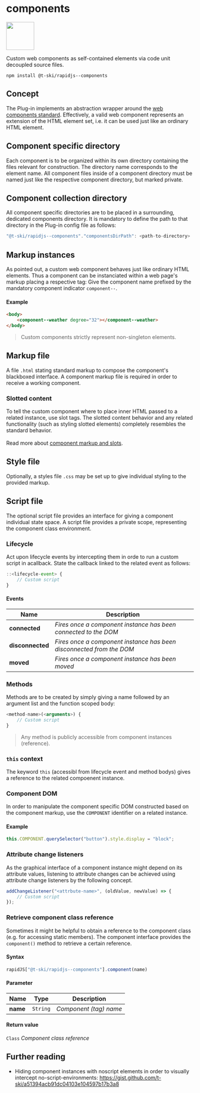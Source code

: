 # components

<a href="https://rapidjs.org"><img src="https://rapidjs.org/assets/readme-plugin-badge.svg" height="75"></a>

Custom web components as self-contained elements via code unit decoupled source files.

```
npm install @t-ski/rapidjs--components
```

## Concept

The Plug-in implements an abstraction wrapper around the [web components standard](https://www.webcomponents.org/introduction#specifications). Effectively, a valid web component represents an extension of the HTML element set, i.e. it can be used just like an ordinary HTML element.

## Component specific directory

Each component is to be organized within its own directory containing the files relevant for construction. The directory name corresponds to the element name. All component files inside of a component directory must be named just like the respective component directory, but marked private.

## Component collection directory

All component specific directories are to be placed in a surrounding, dedicated components directory. It is mandatory to define the path to that directory in the Plug-in config file as follows: 

``` js
"@t-ski/rapidjs--components"."componentsDirPath": <path-to-directory>
```

## Markup instances

As pointed out, a custom web component behaves just like ordinary HTML elements. Thus a component can be instanciated within a web page's markup placing a respective tag: Give the component name prefixed by the mandatory component indicator `component--`.

#### Example

``` html
<body>
	<component--weather degree="32"></component--weather>
</body>
```

> Custom components strictly represent non-singleton elements.

## Markup file

A file `.html` stating standard markup to compose the component's blackboxed interface. A component markup file is required in order to receive a working component.

### Slotted content

To tell the custom component where to place inner HTML passed to a related instance, use slot tags. The slotted content behavior and any related functionality (such as styling slotted elements) completely resembles the standard behavior.\
\
Read more about [component markup and slots](https://www.webcomponents.org/specs#the-shadow-dom-specification).

## Style file

Optionally, a styles file `.css` may be set up to give individual styling to the provided markup.

## Script file

The optional script file provides an interface for giving a component individual state space. A script file provides a private scope, representing the component class environment.

### Lifecycle

Act upon lifecycle events by intercepting them in orde to run a custom script in acallback. State the callback linked to the related event as follows:

``` js
::<lifecycle-event> {
    // Custom script
}
```

#### Events

| Name		       | Description |
| ---------------- | ---------- |
| **connected**    | *Fires once a component instance has been connected to the DOM* |
| **disconnected** | *Fires once a component instance has been disconnected from the DOM* |
| **moved**        | *Fires once a component instance has been moved* |

### Methods

Methods are to be created by simply giving a name followed by an argument list and the function scoped body:

``` js
<method-name>(<arguments>) {
    // Custom script
}
```

> Any method is publicly accessible from component instances (reference).

### `this` context

The keyword `this` (accessibl from lifecycle event and method bodys) gives a reference to the related compoenent instance.

### Component DOM

In order to manipulate the component specific DOM constructed based on the component markup, use the `COMPONENT` identifier on a related instance.

#### Example

``` js
this.COMPONENT.querySelector("button").style.display = "block";
```

### Attribute change listeners

As the graphical interface of a component instance might depend on its attribute values, listening to attribute changes can be achieved using attribute change listeners by the following concept.

``` js
addChangeListener("<attrbute-name>", (oldValue, newValue) => {
    // Custom script
});
```

### Retrieve component class reference

Sometimes it might be helpful to obtain a reference to the component class (e.g. for accessing static members). The component interface provides the `component()` method to retrieve a certain reference.

#### Syntax

``` js
rapidJS["@t-ski/rapidjs--components"].component(name)
```

#### Parameter

| Name	   | Type     | Description |
| -------- | -------- | ----------- |
| **name** | `String` | *Component (tag) name* |

#### Return value

`Class` *Component class reference*

## Further reading

- Hiding component instances with noscript elements in order to visually intercept no-script-environments: https://gist.github.com/t-ski/a51394acb91dc04103e104597b17b3a8